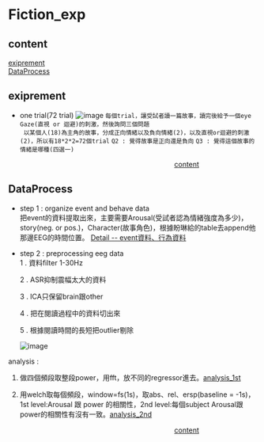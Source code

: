 # Fiction_exp
## content
[exiprement](#exiprement)  
[DataProcess](#DataProcess)

## exiprement
- one trial(72 trial)
![image](https://github.com/user-attachments/assets/1579ce99-fcbb-4a85-a4e2-c8c7785c4052)
```每個trial，讓受試者讀一篇故事，讀完後給予一個eye Gaze(直視 or 迴避)的刺激，然後詢問三個問題```  
``` 以某個人(18)為主角的故事，分成正向情緒以及負向情緒(2)，以及直視or迴避的刺激(2)，所以有18*2*2=72個trial```
``` Q2 : 覺得故事是正向還是負向 ```
``` Q3 : 覺得這個故事的情緒是哪種(四選一) ```
  
&ensp;&ensp;&ensp;&ensp;&ensp;&ensp;&ensp;&ensp;&ensp;&ensp;&ensp;&ensp;&ensp;&ensp;&ensp;&ensp;&ensp;&ensp;&ensp;&ensp;&ensp;&ensp;&ensp;&ensp;&ensp;&ensp;&ensp;&ensp;&ensp;&ensp;&ensp;&ensp;&ensp;&ensp;&ensp;&ensp;&ensp;&ensp;&ensp;&ensp;&ensp;&ensp;&ensp;&ensp;&ensp;&ensp;&ensp;&ensp;[content](#content)

## DataProcess
- step 1 : organize event and behave data  
  把event的資料提取出來，主要需要Arousal(受試者認為情緒強度為多少)，story(neg. or pos.)，Character(故事角色)，根據盼琳給的table去append他那邊EEG的時間位置。
  [Detail -- event資料、行為資料](./WorkLog/DataProcDetail.md)
- step 2 : preprocessing eeg data  
  1 . 資料filter 1-30Hz
  
  2 . ASR抑制震幅太大的資料

  3 . ICA只保留brain跟other
  
  4 . 把在閱讀過程中的資料切出來
  
  5 . 根據閱讀時間的長短把outlier剔除  

  ![image](https://github.com/user-attachments/assets/c273ba72-b611-4e67-8f18-2c92655dbfa8)
  

analysis : 
1. 做四個頻段取整段power，用fft，放不同的regressor進去。[analysis_1st](./WorkLog/analysis_1st)
   
2. 用welch取每個頻段，window=fs(1s)，取abs、rel、ersp(baseline = -1s)，1st level:Arousal 跟 power 的相關性，2nd level:每個subject Arousal跟power的相關性有沒有一致。[analysis_2nd](./WorkLog/analysis_2nd)

&ensp;&ensp;&ensp;&ensp;&ensp;&ensp;&ensp;&ensp;&ensp;&ensp;&ensp;&ensp;&ensp;&ensp;&ensp;&ensp;&ensp;&ensp;&ensp;&ensp;&ensp;&ensp;&ensp;&ensp;&ensp;&ensp;&ensp;&ensp;&ensp;&ensp;&ensp;&ensp;&ensp;&ensp;&ensp;&ensp;&ensp;&ensp;&ensp;&ensp;&ensp;&ensp;&ensp;&ensp;&ensp;&ensp;&ensp;&ensp;[content](#content)   


